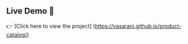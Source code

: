 ## Live Demo 🚀  
👉 [Click here to view the project]   (https://vasarani.github.io/product-catalog/)
